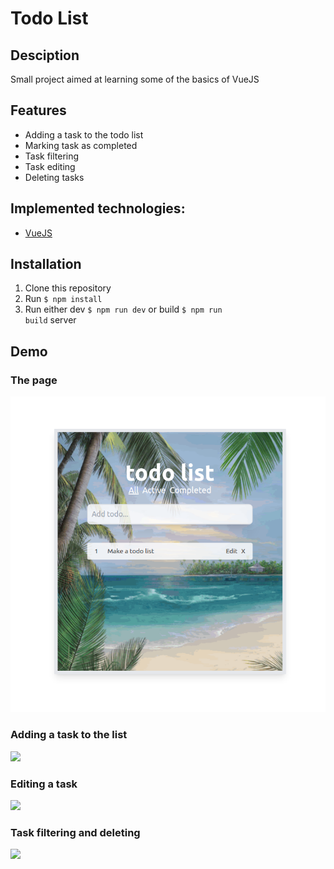 # Todo List

## Desciption
Small project aimed at learning some of the basics of VueJS

## Features
* Adding a task to the todo list
* Marking task as completed
* Task filtering
* Task editing
* Deleting tasks

## Implemented technologies:
* <a href="https://vuejs.org/">VueJS</a>

## Installation
1. Clone this repository
2. Run <code>$ npm install</code>
3. Run either dev <code>$ npm run dev</code> or build <code>$ npm run build</code> server

## Demo

### The page
![](https://github.com/ricardsupenieks/Todo-vue/blob/main/demo/main.png)

### Adding a task to the list
![](https://github.com/ricardsupenieks/Todo-vue/blob/main/demo/adding.gif)

### Editing a task
![](https://github.com/ricardsupenieks/Todo-vue/blob/main/demo/editing.gif)

### Task filtering and deleting
![](https://github.com/ricardsupenieks/Todo-vue/blob/main/demo/filtering.gif)

